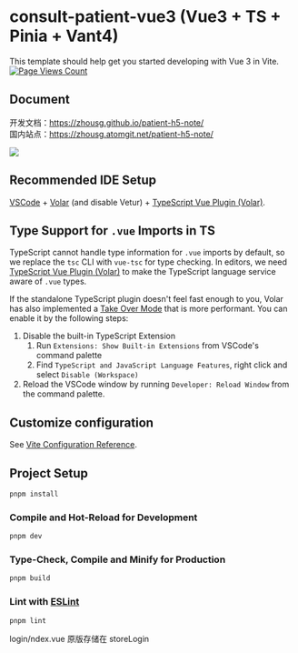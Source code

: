 # consult-patient-vue3 (Vue3 + TS + Pinia + Vant4)

This template should help get you started developing with Vue 3 in Vite. [![Page Views Count](https://badges.toozhao.com/badges/01H7Y5SE9F8P5Q0KBXGGP4ZDAG/orange.svg)](https://badges.toozhao.com/stats/01H7Y5SE9F8P5Q0KBXGGP4ZDAG "Get your own page views count badge on badges.toozhao.com")

## Document

开发文档：https://zhousg.github.io/patient-h5-note/  
国内站点：https://zhousg.atomgit.net/patient-h5-note/

![](./public/bg1.png)

## Recommended IDE Setup

[VSCode](https://code.visualstudio.com/) + [Volar](https://marketplace.visualstudio.com/items?itemName=Vue.volar) (and disable Vetur) + [TypeScript Vue Plugin (Volar)](https://marketplace.visualstudio.com/items?itemName=Vue.vscode-typescript-vue-plugin).

## Type Support for `.vue` Imports in TS

TypeScript cannot handle type information for `.vue` imports by default, so we replace the `tsc` CLI with `vue-tsc` for type checking. In editors, we need [TypeScript Vue Plugin (Volar)](https://marketplace.visualstudio.com/items?itemName=Vue.vscode-typescript-vue-plugin) to make the TypeScript language service aware of `.vue` types.

If the standalone TypeScript plugin doesn't feel fast enough to you, Volar has also implemented a [Take Over Mode](https://github.com/johnsoncodehk/volar/discussions/471#discussioncomment-1361669) that is more performant. You can enable it by the following steps:

1. Disable the built-in TypeScript Extension
   1. Run `Extensions: Show Built-in Extensions` from VSCode's command palette
   2. Find `TypeScript and JavaScript Language Features`, right click and select `Disable (Workspace)`
2. Reload the VSCode window by running `Developer: Reload Window` from the command palette.

## Customize configuration

See [Vite Configuration Reference](https://vitejs.dev/config/).

## Project Setup

```sh
pnpm install
```

### Compile and Hot-Reload for Development

```sh
pnpm dev
```

### Type-Check, Compile and Minify for Production

```sh
pnpm build
```

### Lint with [ESLint](https://eslint.org/)

```sh
pnpm lint
```

login/ndex.vue 原版存储在 storeLogin
